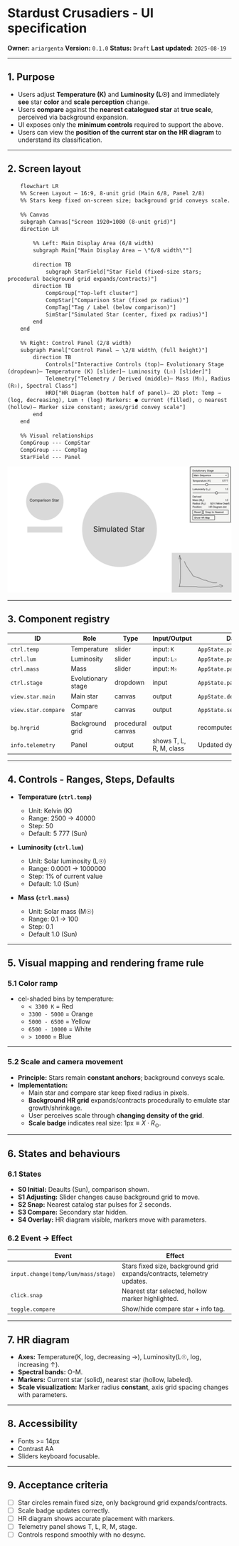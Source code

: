 ﻿# Stardust Crusadiers - UI specification

**Owner:** `ariargenta`
**Version:** `0.1.0`
**Status:** `Draft`
**Last updated:** `2025-08-19`

---

## 1. Purpose
- Users adjust **Temperature (K)** and **Luminosity (L☉)** and immediately **see** star **color** and **scale perception** change.
- Users **compare** against the **nearest catalogued star** at **true scale**, perceived via background expansion.
- UI exposes only the **minimum controls** required to support the above.
- Users can view the **position of the current star on the HR diagram** to understand its classification.

---

## 2. Screen layout
```mermaid
    flowchart LR
    %% Screen Layout — 16:9, 8-unit grid (Main 6/8, Panel 2/8)
    %% Stars keep fixed on-screen size; background grid conveys scale.

    %% Canvas
    subgraph Canvas["Screen 1920×1080 (8-unit grid)"]
    direction LR

        %% Left: Main Display Area (6/8 width)
        subgraph Main["Main Display Area — \"6/8 width\""]
    
        direction TB
            subgraph StarField["Star Field (fixed-size stars; procedural background grid expands/contracts)"]
        direction TB
            CompGroup["Top-left cluster"]
            CompStar["Comparison Star (fixed px radius)"]
            CompTag["Tag / Label (below comparison)"]
            SimStar["Simulated Star (center, fixed px radius)"]
        end
    end

    %% Right: Control Panel (2/8 width)
    subgraph Panel["Control Panel — \2/8 width\ (full height)"]
        direction TB
            Controls["Interactive Controls (top)— Evolutionary Stage (dropdown)— Temperature (K) [slider]— Luminosity (L☉) [slider]"]
            Telemetry["Telemetry / Derived (middle)— Mass (M☉), Radius (R☉), Spectral Class"]
            HRD["HR Diagram (bottom half of panel)— 2D plot: Temp → (log, decreasing), Lum ↑ (log) Markers: ● current (filled), ○ nearest (hollow)— Marker size constant; axes/grid convey scale"]
        end
    end

    %% Visual relationships
    CompGroup --- CompStar
    CompGroup --- CompTag
    StarField --- Panel
```

![image](ui-layout.jpg)

---

## 3. Component registry
| ID | Role | Type | Input/Output | Data binding | Notes |
|------|------|------|------|------|------|
| `ctrl.temp` | Temperature | slider | input: `K` | `AppState.params.temperatureK` | Range 2.5k–40k |
| `ctrl.lum` | Luminosity | slider | input: `L☉` | `AppState.params.luminosityLsol` | Range 1e-4–1e6 |
| `ctrl.mass` | Mass | slider | input: `M☉` | `AppState.params.mass` | Derived stage |
| `ctrl.stage` | Evolutionary stage | dropdown | input | `AppState.params.stage` | Main sequence, giant, dwarf |
| `view.star.main` | Main star | canvas | output | `AppState.derived` | Fixed pixel radius |
| `view.star.compare` | Compare star | canvas | output | `AppState.selection.nearest` | Fixed radius, proportional |
| `bg.hrgrid` | Background grid | procedural canvas | output | recomputes scale factor | Expands/contracts |
| `info.telemetry` | Panel | output | shows T, L, R, M, class | Updated dynamically |

---

## 4. Controls - Ranges, Steps, Defaults
- **Temperature (`ctrl.temp`)**
    - Unit: Kelvin (K)
    - Range: 2500 -> 40000
    - Step: 50
    - Default: 5 777 (Sun)

- **Luminosity (`ctrl.lum`)**
    - Unit: Solar luminosity (L☉)
    - Range: 0.0001 -> 1000000
    - Step: 1% of current value
    - Default: 1.0 (Sun)

- **Mass (`ctrl.mass`)**
    - Unit: Solar mass (M☉)
    - Range: 0.1 -> 100
    - Step: 0.1
    - Default 1.0 (Sun)

---

## 5. Visual mapping and rendering frame rule
### 5.1 Color ramp
- cel-shaded bins by temperature:
    - `< 3300 K` = Red
    - `3300 - 5000` = Orange
    - `5000 - 6500` = Yellow
    - `6500 - 10000` = White
    - `> 10000` = Blue

---

### 5.2 Scale and camera movement
- **Principle:** Stars remain **constant anchors**; background conveys scale.
- **Implementation:**
    - Main star and compare star keep fixed radius in pixels.
    - **Background HR grid** expands/contracts procedurally to emulate star growth/shrinkage.
    - User perceives scale through **changing density of the grid**.
    - **Scale badge** indicates real size: $1 \text{px} \equiv X \cdot R_\odot$.

---

## 6. States and behaviours
### 6.1 States
- **S0 Initial:** Deaults (Sun), comparison shown.
- **S1 Adjusting:** Slider changes cause background grid to move.
- **S2 Snap:** Nearest catalog star pulses for 2 seconds.
- **S3 Compare:** Secondary star hidden.
- **S4 Overlay:** HR diagram visible, markers move with parameters.

### 6.2 Event -> Effect
| Event | Effect |
|------|------|
| `input.change(temp/lum/mass/stage)` | Stars fixed size, background grid expands/contracts, telemetry updates. |
| `click.snap` | Nearest star selected, hollow marker highlighted. |
| `toggle.compare` | Show/hide compare star + info tag. |

---

## 7. HR diagram
- **Axes:** Temperature(K, log, decreasing →), Luminosity(L☉, log, increasing ↑).
- **Spectral bands:** O-M.
- **Markers:** Current star (solid), nearest star (hollow, labeled).
- **Scale visualization:** Marker radius **constant**, axis grid spacing changes with parameters.

---

## 8. Accessibility
- Fonts >= 14px
- Contrast AA
- Sliders keyboard focusable.

---

## 9. Acceptance criteria
- [ ] Star circles remain fixed size, only background grid expands/contracts.
- [ ] Scale badge updates correctly.
- [ ] HR diagram shows accurate placement with markers.
- [ ] Telemetry panel shows T, L, R, M, stage.
- [ ] Controls respond smoothly with no desync.